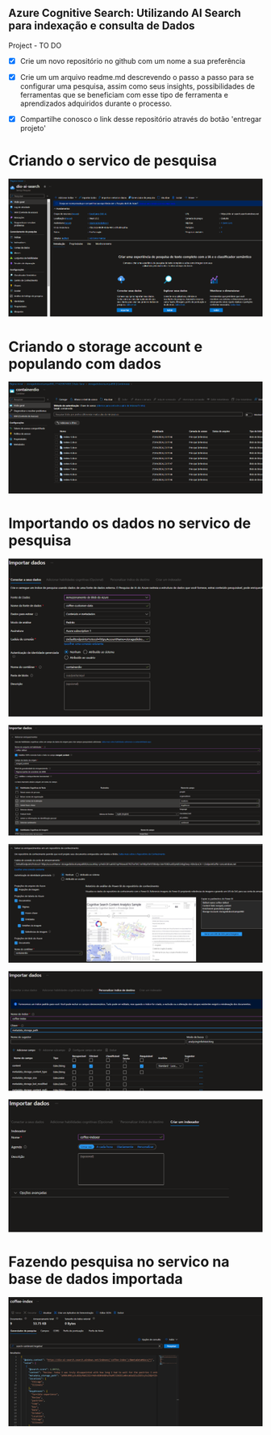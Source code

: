 ## Azure Cognitive Search: Utilizando AI Search para indexação e consulta de Dados

Project - TO DO

 - [x] Crie um novo repositório no github com um nome a sua preferência
 - [x] Crie um um arquivo readme.md descrevendo o passo a passo para se configurar uma pesquisa, assim como seus insights, possibilidades de ferramentas que se beneficiam com esse tipo de ferramenta e aprendizados adquiridos durante o processo.
 - [x] Compartilhe conosco o link desse repositório através do botão 'entregar projeto'

 
# Criando o servico de pesquisa
![alt text](image-1.png)

# Criando o storage account e populando com dados
![alt text](image.png)

# Importando os dados no servico de pesquisa
![alt text](image-2.png)

![alt text](image-3.png)

![alt text](image-4.png)

![alt text](image-5.png)

![alt text](image-6.png)

# Fazendo pesquisa no servico na base de dados importada

![alt text](image-7.png)

